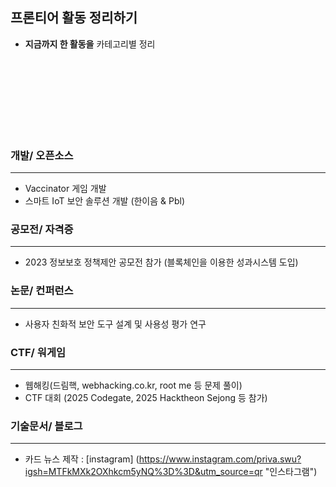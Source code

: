## 프론티어 활동 정리하기 
- **지금까지 한 활동을** 카테고리별 정리
<br>  
<br>
<br>
<br>
<br>
<br>
<br>

### 개발/ 오픈소스
- - - 
- Vaccinator 게임 개발 
- 스마트 IoT 보안 솔루션 개발 (한이음 & Pbl)


### 공모전/ 자격증
- - -
- 2023 정보보호 정책제안 공모전 참가 (블록체인을 이용한 성과시스템 도입)


### 논문/ 컨퍼런스
---
- 사용자 친화적 보안 도구 설계 및 사용성 평가 연구
  

### CTF/ 워게임
---
- 웹해킹(드림핵, webhacking.co.kr, root me 등 문제 풀이)
- CTF 대회 (2025 Codegate, 2025 Hacktheon Sejong 등 참가)


### 기술문서/ 블로그
---
- 카드 뉴스 제작 : [instagram] (https://www.instagram.com/priva.swu?igsh=MTFkMXk2OXhkcm5yNQ%3D%3D&utm_source=qr "인스타그램")
